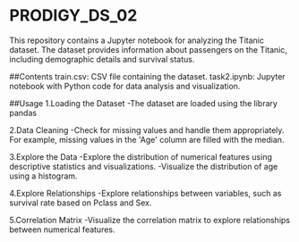 # PRODIGY_DS_02

This repository contains a Jupyter notebook for analyzing the Titanic dataset. The dataset provides information about passengers on the Titanic, including demographic details and survival status.

##Contents
train.csv: CSV file containing the dataset.
task2.ipynb: Jupyter notebook with Python code for data analysis and visualization.

##Usage
1.Loading the Dataset -The dataset are loaded using the library pandas

2.Data Cleaning -Check for missing values and handle them appropriately. For example, missing values in the 'Age' column are filled with the median.

3.Explore the Data -Explore the distribution of numerical features using descriptive statistics and visualizations. -Visualize the distribution of age using a histogram.

4.Explore Relationships -Explore relationships between variables, such as survival rate based on Pclass and Sex.

5.Correlation Matrix -Visualize the correlation matrix to explore relationships between numerical features.
